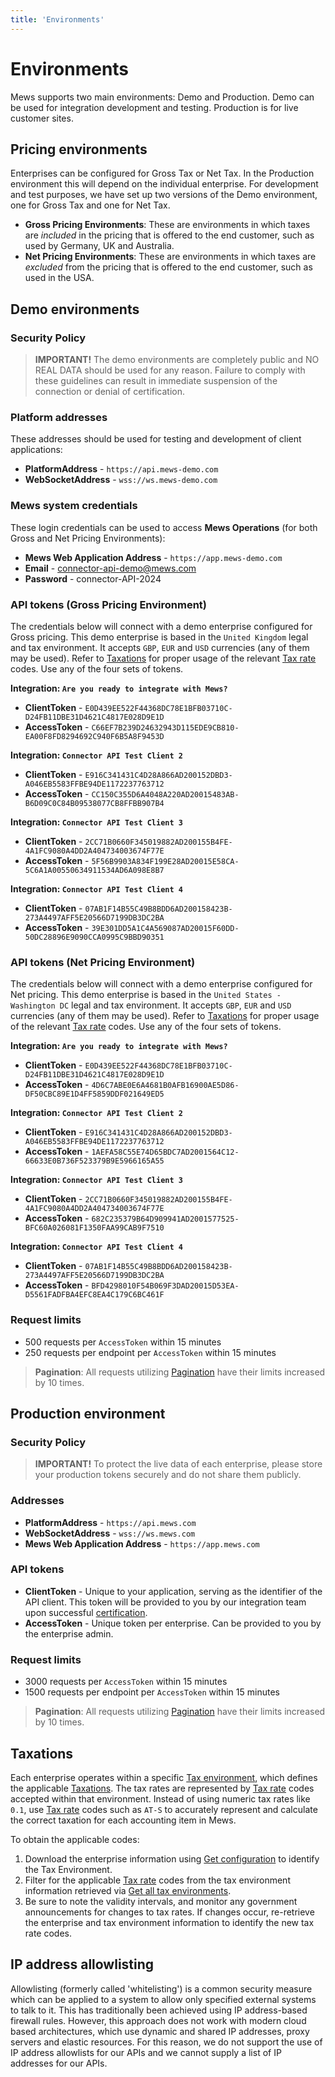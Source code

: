 ```yaml
---
title: 'Environments'
---
```


# Environments

Mews supports two main environments: Demo and Production. Demo can be used for integration development and testing.
Production is for live customer sites.

## Pricing environments

Enterprises can be configured for Gross Tax or Net Tax. In the Production environment this will depend on the individual enterprise.
For development and test purposes, we have set up two versions of the Demo environment, one for Gross Tax and one for Net Tax.

- **Gross Pricing Environments**: These are environments in which taxes are _included_ in the pricing that is offered to the end customer, such as used by Germany, UK and Australia.
- **Net Pricing Environments**: These are environments in which taxes are _excluded_ from the pricing that is offered to the end customer, such as used in the USA.

## Demo environments

### Security Policy

> **IMPORTANT!** The demo environments are completely public and NO REAL DATA should be used for any reason. Failure to comply with these guidelines can result in immediate suspension of the connection or denial of certification.

### Platform addresses

These addresses should be used for testing and development of client applications:

- **PlatformAddress** - `https://api.mews-demo.com`
- **WebSocketAddress** - `wss://ws.mews-demo.com`

### Mews system credentials

These login credentials can be used to access **Mews Operations** (for both Gross and Net Pricing Environments):

- **Mews Web Application Address** - `https://app.mews-demo.com`
- **Email** - connector-api-demo@mews.com
- **Password** - connector-API-2024

### API tokens (Gross Pricing Environment)

The credentials below will connect with a demo enterprise configured for Gross pricing. This demo enterprise is based in the `United Kingdom` legal and tax environment. It accepts `GBP`, `EUR` and `USD` currencies (any of them may be used). Refer to [Taxations](#taxations) for proper usage of the relevant [Tax rate](../operations/taxations.md#tax-rate) codes. Use any of the four sets of tokens.

**Integration: `Are you ready to integrate with Mews?`**

- **ClientToken** - `E0D439EE522F44368DC78E1BFB03710C-D24FB11DBE31D4621C4817E028D9E1D`
- **AccessToken** - `C66EF7B239D24632943D115EDE9CB810-EA00F8FD8294692C940F6B5A8F9453D`

**Integration: `Connector API Test Client 2`**

- **ClientToken** - `E916C341431C4D28A866AD200152DBD3-A046EB5583FFBE94DE1172237763712`
- **AccessToken** - `CC150C355D6A4048A220AD20015483AB-B6D09C0C84B09538077CB8FFBB907B4`

**Integration: `Connector API Test Client 3`**

- **ClientToken** - `2CC71B0660F345019882AD200155B4FE-4A1FC9080A4DD2A404734003674F77E`
- **AccessToken** - `5F56B9903A834F199E28AD20015E58CA-5C6A1A00550634911534AD6A098E8B7`

**Integration: `Connector API Test Client 4`**

- **ClientToken** - `07AB1F14B55C49B8BDD6AD200158423B-273A4497AFF5E20566D7199DB3DC2BA`
- **AccessToken** - `39E301DD5A1C4A569087AD20015F60DD-50DC28896E9090CCA0995C9BBD90351`

### API tokens (Net Pricing Environment)

The credentials below will connect with a demo enterprise configured for Net pricing. This demo enterprise is based in the `United States - Washington DC` legal and tax environment. It accepts `GBP`, `EUR` and `USD` currencies (any of them may be used). Refer to [Taxations](#taxations) for proper usage of the relevant [Tax rate](../operations/taxations.md#tax-rate) codes. Use any of the four sets of tokens.

**Integration: `Are you ready to integrate with Mews?`**

- **ClientToken** - `E0D439EE522F44368DC78E1BFB03710C-D24FB11DBE31D4621C4817E028D9E1D`
- **AccessToken** - `4D6C7ABE0E6A4681B0AFB16900AE5D86-DF50CBC89E1D4FF5859DDF021649ED5`

**Integration: `Connector API Test Client 2`**

- **ClientToken** - `E916C341431C4D28A866AD200152DBD3-A046EB5583FFBE94DE1172237763712`
- **AccessToken** - `1AEFA58C55E74D65BDC7AD2001564C12-66633E0B736F523379B9E5966165A55`

**Integration: `Connector API Test Client 3`**

- **ClientToken** - `2CC71B0660F345019882AD200155B4FE-4A1FC9080A4DD2A404734003674F77E`
- **AccessToken** - `682C235379B64D909941AD2001577525-BFC60A026081F1350FAA99CAB9F7510`

**Integration: `Connector API Test Client 4`**

- **ClientToken** - `07AB1F14B55C49B8BDD6AD200158423B-273A4497AFF5E20566D7199DB3DC2BA`
- **AccessToken** - `BFD4298010F54B069F3DAD20015D53EA-D5561FADFBA4EFC8EA4C179C6BC461F`

### Request limits

- 500 requests per `AccessToken` within 15 minutes
- 250 requests per endpoint per `AccessToken` within 15 minutes

> **Pagination**: All requests utilizing [Pagination](pagination) have their limits increased by 10 times.

## Production environment

### Security Policy

> **IMPORTANT!** To protect the live data of each enterprise, please store your production tokens securely and do not share them publicly.

### Addresses

- **PlatformAddress** - `https://api.mews.com`
- **WebSocketAddress** - `wss://ws.mews.com`
- **Mews Web Application Address** - `https://app.mews.com`

### API tokens

- **ClientToken** - Unique to your application, serving as the identifier of the API client. This token will be provided to you by our integration team upon successful [certification](../your-journey/).
- **AccessToken** - Unique token per enterprise. Can be provided to you by the enterprise admin.

### Request limits

- 3000 requests per `AccessToken` within 15 minutes
- 1500 requests per endpoint per `AccessToken` within 15 minutes

> **Pagination**: All requests utilizing [Pagination](pagination) have their limits increased by 10 times.

## Taxations

Each enterprise operates within a specific [Tax environment](../operations/taxenvironments.md#tax-environment), which defines the applicable [Taxations](../operations/taxations.md#taxation). The tax rates are represented by [Tax rate](../operations/taxations.md#tax-rate) codes accepted within that environment.
Instead of using numeric tax rates like `0.1`, use [Tax rate](../operations/taxations.md#tax-rate) codes such as `AT-S` to accurately represent and calculate the correct taxation for each accounting item in Mews.

To obtain the applicable codes:

1. Download the enterprise information using [Get configuration](../operations/configuration.md#get-configuration) to identify the Tax Environment.
2. Filter for the applicable [Tax rate](../operations/taxations.md#tax-rate) codes from the tax environment information retrieved via [Get all tax environments](../operations/taxenvironments.md#get-all-tax-environments).
3. Be sure to note the validity intervals, and monitor any government announcements for changes to tax rates. If changes occur, re-retrieve the enterprise and tax environment information to identify the new tax rate codes.

## IP address allowlisting

Allowlisting (formerly called 'whitelisting') is a common security measure which can be applied to a system to allow only specified external systems to talk to it. This has traditionally been achieved using IP address-based firewall rules. However, this approach does not work with modern cloud based architectures, which use dynamic and shared IP addresses, proxy servers and elastic resources. For this reason, we do not support the use of IP address allowlists for our APIs and we cannot supply a list of IP addresses for our APIs.
